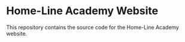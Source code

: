 # Home-Line Academy Website

This repository contains the source code for the Home-Line Academy website.